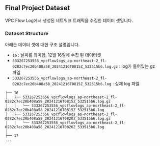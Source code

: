 ## Final Project Dataset

VPC Flow Log에서 생성된 네트워크 트래픽을 수집한 데이터 셋입니다.


### Dataset Structure

아래는 데이터 셋에 대한 구조 설명입니다.

- `16` : 날짜를 의미함, 12월 16일에 수집 된 데이터셋
- `533267253556_vpcflowlogs_ap-northeast-2_fl-0282c7ec20b408a58_20241216T0815Z_532515b6.log.gz` : log가 들어있는 gz 파일
- `533267253556_vpcflowlogs_ap-northeast-2_fl-0282c7ec20b408a58_20241216T0815Z_532515b6.log` : 실제 log 파일
```
├── 16
│   ├── 533267253556_vpcflowlogs_ap-northeast-2_fl-0282c7ec20b408a58_20241216T0815Z_532515b6.log.gz
│   │   └── 533267253556_vpcflowlogs_ap-northeast-2_fl-0282c7ec20b408a58_20241216T0815Z_532515b6.log
│   ├── 533267253556_vpcflowlogs_ap-northeast-2_fl-0282c7ec20b408a58_20241216T0820Z_533515b6.log.gz
│   │   └── 533267253556_vpcflowlogs_ap-northeast-2_fl-0282c7ec20b408a58_20241216T0820Z_533515b6.log
│
├── 17
...
```
